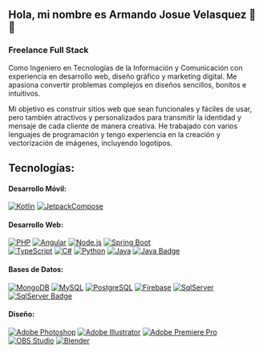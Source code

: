 ## Hola, mi nombre es Armando Josue Velasquez 👋😎<br>

### Freelance Full Stack

Como Ingeniero en Tecnologías de la Información y Comunicación con experiencia en desarrollo web, diseño gráfico y marketing digital. Me apasiona convertir problemas complejos en diseños sencillos, bonitos e intuitivos.

Mi objetivo es construir sitios web que sean funcionales y fáciles de usar, pero también atractivos y personalizados para transmitir la identidad y mensaje de cada cliente de manera creativa. He trabajado con varios lenguajes de programación y tengo experiencia en la creación y vectorización de imágenes, incluyendo logotipos.

## Tecnologías:
#### Desarrollo Móvil:
[![Kotlin](https://img.shields.io/badge/Kotlin-A97BFF?style=for-the-badge&logo=kotlin&logoColor=white&labelColor=101010)]()
[![JetpackCompose](https://img.shields.io/badge/Jetpack%20Compose-89F8C7?style=for-the-badge&logo=jetpackcompose&logoColor=white&labelColor=101010&logoBgColor=101010)]()

#### Desarrollo Web:
[![PHP](https://img.shields.io/badge/Php-777BB3?style=for-the-badge&logo=php&logoColor=white&labelColor=101010&logoBgColor=101010)]()
[![Angular](https://img.shields.io/badge/Angular-DD0031?style=for-the-badge&logo=angular&logoColor=white&labelColor=101010)]()
[![Node.js](https://img.shields.io/badge/Node.js-43853D?style=for-the-badge&logo=node.js&logoColor=white&labelColor=101010)]()
[![Spring Boot](https://img.shields.io/badge/Spring_Boot-6DB33F?style=for-the-badge&logo=spring-boot&logoColor=white&labelColor=101010)]()
<br>
[![TypeScript](https://img.shields.io/badge/TypeScript-007ACC?style=for-the-badge&logo=typescript&logoColor=white&labelColor=101010)]()
[![C#](https://img.shields.io/badge/C%23-68217A?style=for-the-badge&logo=c-sharp&logoColor=white&labelColor=101010&logoBgColor=101010)]()
[![Python](https://img.shields.io/badge/Python-3776AB?style=for-the-badge&logo=python&logoColor=white&labelColor=101010)]()
[![Java](https://img.icons8.com/ios-glyphs/25/FFFFFF/java-coffee-cup-logo.png)]() [![Java Badge](https://img.shields.io/badge/Java-5382A1?style=for-the-badge&logo=java&logoColor=white&labelColor=101010)]()

#### Bases de Datos:
[![MongoDB](https://img.shields.io/badge/MongoDB-47A248?style=for-the-badge&logo=mongodb&logoColor=white&labelColor=101010)]()
[![MySQL](https://img.shields.io/badge/MySQL-4479A1?style=for-the-badge&logo=mysql&logoColor=white&labelColor=101010)]()
[![PostgreSQL](https://img.shields.io/badge/PostgreSQL-336791?style=for-the-badge&logo=postgresql&logoColor=white&labelColor=101010)]()
[![Firebase](https://img.shields.io/badge/Firebase-FFCA28?style=for-the-badge&logo=firebase&logoColor=white&labelColor=101010)]()
[![SqlServer](https://img.icons8.com/dotty/30/FFFFFF/sql.png)]() [![SqlServer Badge](https://img.shields.io/badge/Sql%20Server-652800?style=for-the-badge&logo=sqlserver&logoColor=white&labelColor=101010)]()

#### Diseño:
[![Adobe Photoshop](https://img.shields.io/badge/Adobe%20Photoshop-31A8FF?style=for-the-badge&logo=adobe%20photoshop&logoColor=white&labelColor=101010)]()
[![Adobe Illustrator](https://img.shields.io/badge/Adobe%20Illustrator-FF9A00?style=for-the-badge&logo=adobe%20illustrator&logoColor=white&labelColor=101010)]()
[![Adobe Premiere Pro](https://img.shields.io/badge/Adobe%20Premiere%20Pro-9999FF?style=for-the-badge&logo=adobe%20premiere%20pro&logoColor=white&labelColor=101010)]()
[![OBS Studio](https://img.shields.io/badge/OBS%20Studio-302E31?style=for-the-badge&logo=obs%20studio&logoColor=white&labelColor=101010)]()
[![Blender](https://img.shields.io/badge/Blender-F5792A?style=for-the-badge&logo=blender&logoColor=white&labelColor=101010)]()



<!--
**JosueAVD27/JosueAVD27** is a ✨ _special_ ✨ repository because its `README.md` (this file) appears on your GitHub profile.

Here are some ideas to get you started:

- 🔭 I’m currently working on ...
- 🌱 I’m currently learning ...
- 👯 I’m looking to collaborate on ...
- 🤔 I’m looking for help with ...
- 💬 Ask me about ...
- 📫 How to reach me: ...
- 😄 Pronouns: ...
- ⚡ Fun fact: ...
-->
